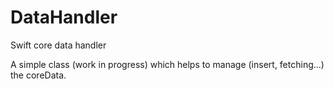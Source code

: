 # DataHandler
Swift core data handler

A simple class (work in progress) which helps to manage (insert, fetching...) the coreData.
